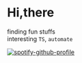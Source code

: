 # Hi,there

finding fun stuffs   
interesting `TS`, `automate`

[![spotify-github-profile](https://spotify-github-profile.kittinanx.com/api/view?uid=31fpcsjbu55vlrcrmkluu4gpmbzm&cover_image=true&theme=natemoo-re&show_offline=false&background_color=121212&interchange=true&bar_color=53b14f&bar_color_cover=true)](https://spotify-github-profile.kittinanx.com/api/view?uid=31fpcsjbu55vlrcrmkluu4gpmbzm&redirect=true)
